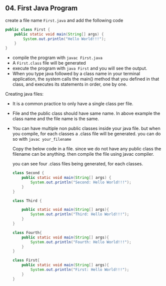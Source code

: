 ## 04. First Java Program

create a file name `First.java` and add the following code

```java
public class First {
    public static void main(String[] args) {
        System.out.println("Hello World!!!");
    }
}
```

- compile the program with `javac First.java`
- A `First.class` file will be generated
- execute the program with `java First`  and you will see the output.
- When you type java followed by a class name in your terminal application, the
  system calls the main() method that you defined in that class, and executes its statements in order, one by one.

Creating java files:

- It is a common practice to only have a single class per file.
- File and the public class should have same name. In above example the class name and the file name is the same.
- You can have multiple non public classes inside your java file. but when you compile, for each classes a .class file will be generated. you can do so with `javac your_filename`


    Copy the below code in a file. since we do not have any public class the filename can be anything. then compile the file using javac compiler.
    
    you can see four .class files being generated, for each classes.
    
    ```java
    class Second {
        public static void main(String[] args) {
            System.out.println("Second: Hello World!!!");
        }
    }
    
    class Third {
    
        public static void main(String[] args){
            System.out.println("Third: Hello World!!!");
        }
    }
    
    class Fourth{
        public static void main(String[] args){
            System.out.println("Fourth: Hello World!!!");
        }
    }
    
    class First{
        public static void main(String[] args){
            System.out.println("First: Hello World!!!");
        }
    }
    ```